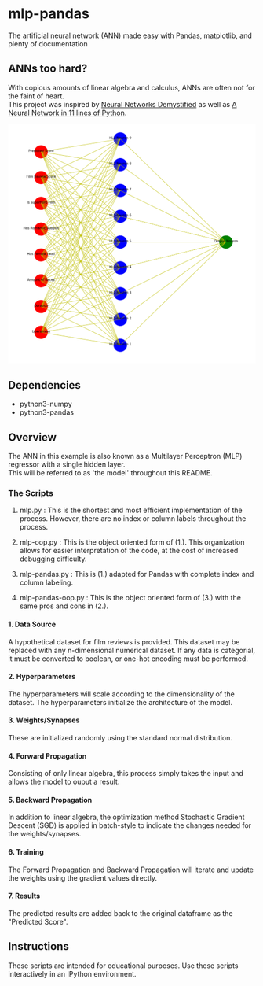 # mlp-pandas
The artificial neural network (ANN) made easy with Pandas, matplotlib, and plenty of documentation

## ANNs too hard?
With copious amounts of linear algebra and calculus, ANNs are often not for the faint of heart.  
This project was inspired by 
[Neural Networks Demystified](https://www.youtube.com/watch?v=bxe2T-V8XRs&list=PLiaHhY2iBX9hdHaRr6b7XevZtgZRa1PoU&index=1)
as well as [A Neural Network in 11 lines of Python](https://iamtrask.github.io/2015/07/12/basic-python-network/).

![alt text](https://raw.githubusercontent.com/summonholmes/mlp-pandas/master/Sample.png)

## Dependencies
* python3-numpy
* python3-pandas

## Overview
The ANN in this example is also known as a Multilayer Perceptron (MLP) regressor with a single hidden layer.  
This will be referred to as 'the model' throughout this README.

### The Scripts
1. mlp.py : This is the shortest and most efficient implementation of the process.  However,
there are no index or column labels throughout the process.

2. mlp-oop.py : This is the object oriented form of (1.).  This organization allows
for easier interpretation of the code, at the cost of increased debugging difficulty.

3. mlp-pandas.py : This is (1.) adapted for Pandas with complete index and column labeling.

4. mlp-pandas-oop.py : This is the object oriented form of (3.) with the same
pros and cons in (2.).

#### 1. Data Source
A hypothetical dataset for film reviews is provided.  This dataset may be replaced with any
n-dimensional numerical dataset.  If any data is categorial, it must be converted
to boolean, or one-hot encoding must be performed.

#### 2. Hyperparameters
The hyperparameters will scale according to the dimensionality of the dataset.
The hyperparameters initialize the architecture of the model.

#### 3. Weights/Synapses
These are initialized randomly using the standard normal distribution.

#### 4. Forward Propagation
Consisting of only linear algebra, this process simply takes the input and allows the model to ouput a result.

#### 5. Backward Propagation
In addition to linear algebra, the optimization method Stochastic Gradient Descent (SGD) is applied in
batch-style to indicate the changes needed for the weights/synapses.

#### 6. Training
The Forward Propagation and Backward Propagation will iterate and update the weights using the gradient values directly.

#### 7. Results
The predicted results are added back to the original dataframe as the "Predicted Score".

## Instructions
These scripts are intended for educational purposes.  Use these scripts interactively in an IPython environment.
